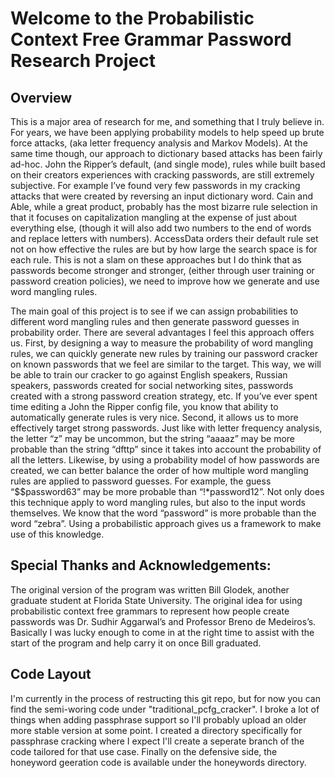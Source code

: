 # Welcome to the Probabilistic Context Free Grammar Password Research Project

## Overview

This is a major area of research for me, and something that I truly believe in. For years, we have been applying probability models to help speed up brute force attacks, (aka letter frequency analysis and Markov Models). At the same time though, our approach to dictionary based attacks has been fairly ad-hoc. John the Ripper’s default, (and single mode), rules while built based on their creators experiences with cracking passwords, are still extremely subjective. For example I’ve found very few passwords in my cracking attacks that were created by reversing an input dictionary word. Cain and Able, while a great product, probably has the most bizarre rule selection in that it focuses on capitalization mangling at the expense of just about everything else, (though it will also add two numbers to the end of words and replace letters with numbers). AccessData orders their default rule set not on how effective the rules are but by how large the search space is for each rule. This is not a slam on these approaches but I do think that as passwords become stronger and stronger, (either through user training or password creation policies), we need to improve how we generate and use word mangling rules.

The main goal of this project is to see if we can assign probabilities to different word mangling rules and then generate password guesses in probability order. There are several advantages I feel this approach offers us.  First, by designing a way to measure the probability of word mangling rules, we can quickly generate new rules by training our password cracker on known passwords that we feel are similar to the target. This way, we will be able to train our cracker to go against English speakers, Russian speakers, passwords created for social networking sites, passwords created with a strong password creation strategy, etc. If you’ve ever spent time editing a John the Ripper config file, you know that ability to automatically generate rules is very nice. Second, it allows us to more effectively target strong passwords. Just like with letter frequency analysis, the letter “z” may be uncommon, but the string “aaaaz” may be more probable than the string “dfttp” since it takes into account the probability of all the letters. Likewise, by using a probability model of how passwords are created, we can better balance the order of how multiple word mangling rules are applied to password guesses. For example, the guess “$$password63” may be more probable than “!*password12”. Not only does this technique apply to word mangling rules, but also to the input words themselves. We know that the word “password” is more probable than the word “zebra”. Using a probabilistic approach gives us a framework to make use of this knowledge.

## Special Thanks and Acknowledgements:

The original version of the program was written Bill Glodek, another graduate student at Florida State University. The original idea for using probabilistic context free grammars to represent how people create passwords was Dr. Sudhir Aggarwal’s and Professor Breno de Medeiros’s. Basically I was lucky enough to come in at the right time to assist with the start of the program and help carry it on once Bill graduated.


## Code Layout

I'm currently in the process of restructing this git repo, but for now you can find the semi-woring code under "traditional_pcfg_cracker". I broke a lot of things when adding passphrase support so I'll probably upload an older more stable version at some point. I created a directory specifically for passphrase cracking where I expect I'll create a seperate branch of the code tailored for that use case. Finally on the defensive side, the honeyword geeration code is available under the honeywords directory.
